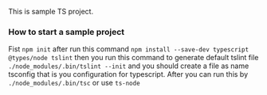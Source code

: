 This is sample TS project.

### How to start a sample project

Fist ```npm init``` after run this command 
```npm install --save-dev typescript @types/node tslint``` then you run this command to generate default tslint file ```./node_modules/.bin/tslint --init``` and you should create a file as name tsconfig that is you configuration for typescript.
After you can run this by ```./node_modules/.bin/tsc``` or use ```ts-node```